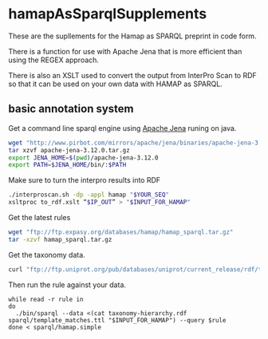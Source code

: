 # hamapAsSparqlSupplements

These are the supllements for the Hamap as SPARQL preprint in code form.

There is a function for use with Apache Jena that is more efficient 
than using the REGEX approach.

There is also an XSLT used to convert the output from InterPro Scan
to RDF so that it can be used on your own data with HAMAP as SPARQL.

## basic annotation system


Get a command line sparql engine using [Apache Jena](https://jena.apache.org) runing on java.


```bash
wget "http://www.pirbot.com/mirrors/apache/jena/binaries/apache-jena-3.12.0.tar.gz"
tar xzvf apache-jena-3.12.0.tar.gz
export JENA_HOME=$(pwd)/apache-jena-3.12.0
export PATH=$JENA_HOME/bin/:$PATH
```

Make sure to turn the interpro results into RDF

```bash
./interproscan.sh -dp -appl hamap "$YOUR_SEQ"
xsltproc to_rdf.xslt “$IP_OUT” > "$INPUT_FOR_HAMAP"
```


Get the latest rules

```bash
wget "ftp://ftp.expasy.org/databases/hamap/hamap_sparql.tar.gz"
tar -xzvf hamap_sparql.tar.gz
```
Get the taxonomy data.

```bash
curl "ftp://ftp.uniprot.org/pub/databases/uniprot/current_release/rdf/taxonomy-hierarchy.rdf.xz" | unxz > taxonomy-hierarchy.rdf
```
Then run the rule against your data.
```
while read -r rule in
do
  ./bin/sparql --data <(cat taxonomy-hierarchy.rdf sparql/template_matches.ttl "$INPUT_FOR_HAMAP") --query $rule
done < sparql/hamap.simple
```
